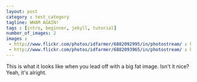 ```yaml
---
layout: post
category : test_category
tagline: WHAM AGAIN!
tags : [intro, beginner, jekyll, tutorial]
number_of_images: 2
images :
 - http://www.flickr.com/photos/idfarmer/6882092995/in/photostream/ : http://farm8.staticflickr.com/7187/6882092995_473a605019_b.jpg
 - http://www.flickr.com/photos/idfarmer/6882093965/in/photostream/ : http://farm8.staticflickr.com/7207/6882093965_d4237d0633_b.jpg
---
```


This is what it looks like when you lead off with a big fat image. Isn't it nice?
Yeah, it's alright.

